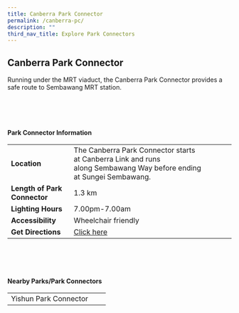 ```yaml
---
title: Canberra Park Connector
permalink: /canberra-pc/
description: ""
third_nav_title: Explore Park Connectors
---
```

## Canberra Park Connector

Running under the MRT viaduct, the Canberra Park Connector provides a safe route to Sembawang MRT station.

<br>
<br>
<br>

#### Park Connector Information
|  |  |  |
| -------- | -------- | -------- |
| **Location** | The Canberra Park Connector starts at&nbsp;Canberra Link&nbsp;and runs along&nbsp;Sembawang Way&nbsp;before ending at&nbsp;Sungei Sembawang. |  |
| **Length of Park Connector** | 1.3 km |  |
| **Lighting Hours** | 7.00pm-7.00am | |
| **Accessibility** | Wheelchair friendly | |
| **Get Directions** | [Click here](http://www.onemap.gov.sg/main/v2/?lat=1.4473967825081155&amp;lng=103.81221273818157) | |

<br>
<br>
<br>	

#### Nearby Parks/Park Connectors
|   |  |  |
| -------- | -------- | -------- |
| Yishun Park Connector | | |